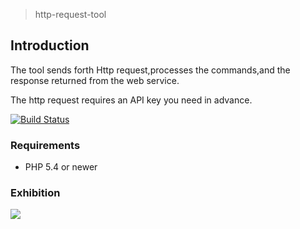 > http-request-tool

## Introduction 

The tool sends forth Http request,processes the commands,and the response returned from the web service. 

The http request requires an API key  you need in advance.

[![Build Status](https://img.shields.io/travis/erusev/parsedown/master.svg?style=flat-square)](https://lxlxw.github.io/http-request-tool/)

### Requirements

* PHP 5.4 or newer

### Exhibition
![](http://oli1nwsji.bkt.clouddn.com/tool/httptool%E5%B1%95%E7%A4%BA.png)
